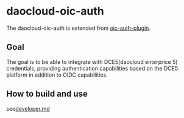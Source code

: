 # daocloud-oic-auth

The daocloud-oic-auth is extended from [oic-auth-plugin](https://github.com/jenkinsci/oic-auth-plugin).

## Goal
The goal is to be able to integrate with DCE5(daocloud enterprice 5) credentials, providing authentication capabilities based on the DCE5 platform in addition to OIDC capabilities.

## How to build and use

see[developer.md](developer.md)